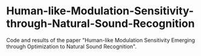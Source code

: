 # Human-like-Modulation-Sensitivity-through-Natural-Sound-Recognition
Code and results of the paper "Human-like Modulation Sensitivity Emerging through Optimization to Natural Sound Recognition".
